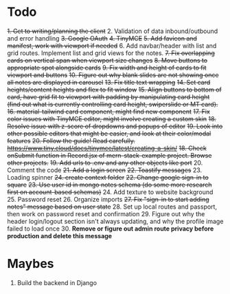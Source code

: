 # Todo


~~1. Get to writing/planning the client~~ 
2. Validation of data inbound/outbound and error handling 
~~3. Google OAuth~~ 
~~4. TinyMCE~~
~~5. Add favicon and manifest, work with viewport if needed~~
6. Add navbar/header with list and grid routes. Implement list and grid views for the notes. 
~~7. ~~Fix overlapping cards on vertical span when viewport size changes~~~~
~~8. Move buttons to appropriate spot alongside cards~~
~~9. Fix width and height of cards to fit viewport and buttons~~
~~10. Figure out why blank slides are not showing once all notes are displayed in carousel~~
~~13. Fix title text wrapping~~
~~14. Set card heights/content heights and flex to fit window~~
~~15. Align buttons to bottom of card, have grid fit to viewport with padding by manipulating card height~~ 
~~(find out what is currently controlling card height, swiperslide or MT card).~~
~~16. material-tailwind card component, might find new component~~
~~17. Fix color issues with TinyMCE editor, might involve creating a custom skin~~
~~18. Resolve issue with z-score of dropdowns and popups of editor~~
~~19. Look into other possible editors that might be easier, and look at their color/modal features~~
~~20. Follow the guide! Read carefully. https://www.tiny.cloud/docs/tinymce/latest/creating-a-skin/~~
~~18. Check onSubmit function in Record.jsx of mern-stack-example project. Browse other projects.~~
~~19. Add urls to .env and any other objects like port~~
20. Comment the code
~~21. Add a login screen~~
~~22. Toastify messages~~
23. Loading spinner
~~24. create context folder~~
~~22. Change google sign-in to square~~
~~23. Use user id in mongo notes schema (do some more research first on account-based schemas)~~
24. Add texture to website background
25. Password reset
26. Organize imports
~~27. Fix "sign-in to start adding notes" message based on user state~~
28. Set up local routes and passport, then work on password reset and confirmation
29. Figure out why the header login/logout section isn't always updating, and why the profile image failed to load once
30. **Remove or figure out admin route privacy before production and delete this message**



# Maybes
1. Build the backend in Django